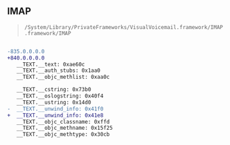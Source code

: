 ## IMAP

> `/System/Library/PrivateFrameworks/VisualVoicemail.framework/IMAP.framework/IMAP`

```diff

-835.0.0.0.0
+840.0.0.0.0
   __TEXT.__text: 0xae60c
   __TEXT.__auth_stubs: 0x1aa0
   __TEXT.__objc_methlist: 0xaa0c

   __TEXT.__cstring: 0x73b0
   __TEXT.__oslogstring: 0x40f4
   __TEXT.__ustring: 0x14d0
-  __TEXT.__unwind_info: 0x41f0
+  __TEXT.__unwind_info: 0x41e8
   __TEXT.__objc_classname: 0xffd
   __TEXT.__objc_methname: 0x15f25
   __TEXT.__objc_methtype: 0x30cb

```
